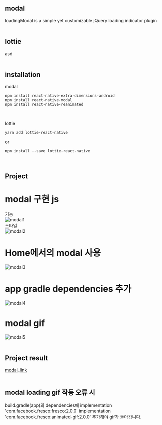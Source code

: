 
## modal
loadingModal is a simple yet customizable jQuery loading indicator plugin
<br>
<br>
## lottie
asd
<br>
<br>
## installation
modal
```
npm install react-native-extra-dimensions-android
npm install react-native-modal
npm install react-native-reanimated
```
<br>

lottie
```
yarn add lottie-react-native
```
or
```
npm install --save lottie-react-native
```
<br>

## Project
# modal 구현 js
기능
<br>
![modal1](https://user-images.githubusercontent.com/58720791/73995623-8c8d0780-499c-11ea-8b46-0eee2cabb017.PNG)
<br>
스타일
<br>
![modal2](https://user-images.githubusercontent.com/58720791/73995625-8dbe3480-499c-11ea-9342-2c5691081105.PNG)
# Home에서의 modal 사용
![modal3](https://user-images.githubusercontent.com/58720791/73995627-8e56cb00-499c-11ea-8a35-689dcffd4fec.PNG)
# app gradle dependencies 추가
![modal4](https://user-images.githubusercontent.com/58720791/73995630-8e56cb00-499c-11ea-8e17-27bc599ff637.PNG)
# modal gif
![modal5](https://user-images.githubusercontent.com/58720791/73995631-8eef6180-499c-11ea-8d4e-63c12fd6d39d.PNG)
<br>
<br>

## Project result
[modal_link](https://youtu.be/yG87gocWc2g)
<br>
<br>

## modal loading gif 작동 오류 시
build.gradle(app)의
dependencies에
implementation 'com.facebook.fresco:fresco:2.0.0' implementation 'com.facebook.fresco:animated-gif:2.0.0' 추가해야 gif가 돌아갑니다.

